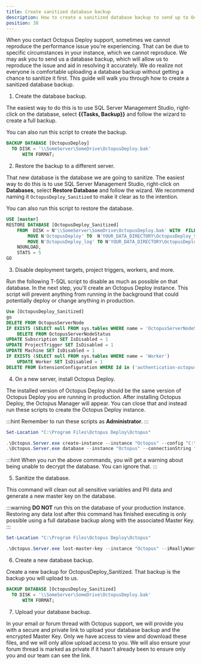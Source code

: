 ```yaml
---
title: Create sanitized database backup
description: How to create a sanitized database backup to send up to Octopus Support.
position: 38
---
```


When you contact Octopus Deploy support, sometimes we cannot reproduce the performance issue you're experiencing. That can be due to specific circumstances in your instance, which we cannot reproduce. We may ask you to send us a database backup, which will allow us to reproduce the issue and aid in resolving it accurately. We do realize not everyone is comfortable uploading a database backup without getting a chance to sanitize it first.  This guide will walk you through how to create a sanitized database backup.

1. Create the database backup.

The easiest way to do this is to use SQL Server Management Studio, right-click on the database, select **{{Tasks, Backup}}** and follow the wizard to create a full backup.  

You can also run this script to create the backup.

```sql
BACKUP DATABASE [OctopusDeploy]
  TO DISK = '\\SomeServer\SomeDrive\OctopusDeploy.bak'
      WITH FORMAT;
```

2. Restore the backup to a different server.

That new database is the database we are going to sanitize.  The easiest way to do this is to use SQL Server Management Studio, right-click on **Databases**, select **Restore Database** and follow the wizard.  We recommend naming it `OctopusDeploy_Sanitized` to make it clear as to the intention.

You can also run this script to restore the database.

```sql
USE [master]
RESTORE DATABASE [OctopusDeploy_Sanitized] 
    FROM  DISK = N'\\SomeServer\SomeDrive\OctopusDeploy.bak' WITH  FILE = 2,  
        MOVE N'OctopusDeploy' TO  N'YOUR_DATA_DIRECTORY\OctopusDeploy_Sanitized.mdf',  
        MOVE N'OctopusDeploy_log' TO N'YOUR_DATA_DIRECTORY\OctopusDeploy_Sanitized_log.ldf',  
    NOUNLOAD,  
    STATS = 5
GO
```

3. Disable deployment targets, project triggers, workers, and more.

Run the following T-SQL script to disable as much as possible on that database.  In the next step, you'll create an Octopus Deploy instance.  This script will prevent anything from running in the background that could potentially deploy or change anything in production.

```sql
Use [OctopusDeploy_Sanitized]
go
DELETE FROM OctopusServerNode
IF EXISTS (SELECT null FROM sys.tables WHERE name = 'OctopusServerNodeStatus')
    DELETE FROM OctopusServerNodeStatus
UPDATE Subscription SET IsDisabled = 1
UPDATE ProjectTrigger SET IsDisabled = 1
UPDATE Machine SET IsDisabled = 1
IF EXISTS (SELECT null FROM sys.tables WHERE name = 'Worker')
    UPDATE Worker SET IsDisabled = 1
DELETE FROM ExtensionConfiguration WHERE Id in ('authentication-octopusid', 'jira-integration')
```

4. On a new server, install Octopus Deploy.

The installed version of Octopus Deploy should be the same version of Octopus Deploy you are running in production.  After installing Octopus Deploy, the Octopus Manager will appear.  You can close that and instead run these scripts to create the Octopus Deploy instance.

:::hint
Remember to run these scripts as **Administrator**.
:::

```powershell
Set-Location "C:\Program Files\Octopus Deploy\Octopus"

.\Octopus.Server.exe create-instance --instance "Octopus" --config "C:\Octopus\OctopusServer.config" --serverNodeName "Sanitized"
.\Octopus.Server.exe database --instance "Octopus" --connectionString "Data Source=YOURSERVER;Initial Catalog=OctopusDeploy_Sanitized;Integrated Security=False;User ID=YOURUSER;Password=YOURPASSWORD"
```

:::hint
When you run the above commands, you will get a warning about being unable to decrypt the database.  You can ignore that.
:::

5. Sanitize the database.

This command will clean out all sensitive variables and PII data and generate a new master key on the database.  

:::warning
**DO NOT** run this on the database of your production instance.  Restoring any data lost after this command has finished executing is only possible using a full database backup along with the associated Master Key.
:::

```powershell
Set-Location "C:\Program Files\Octopus Deploy\Octopus"

.\Octopus.Server.exe lost-master-key --instance "Octopus" --iReallyWantToResetAllMySensitiveData --upgradeDatabase --scrubPii --iHaveBackedUpMyDatabase
```

6. Create a new database backup.

Create a new backup for OctopusDeploy_Sanitized.  That backup is the backup you will upload to us.

```sql
BACKUP DATABASE [OctopusDeploy_Sanitized]
  TO DISK = '\\SomeServer\SomeDrive\OctopusDeploy.bak'
      WITH FORMAT;
```

7. Upload your database backup.

In your email or forum thread with Octopus support, we will provide you with a secure and private link to upload your database backup and the encrypted Master Key. Only we have access to view and download these files, and we will only allow upload access to you. We will also ensure your forum thread is marked as private if it hasn't already been to ensure only you and our team can see the link.
